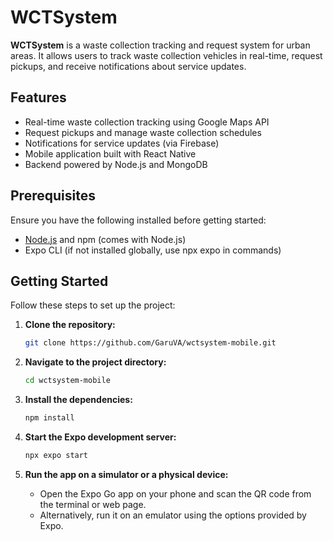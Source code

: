 # WCTSystem

**WCTSystem** is a waste collection tracking and request system for urban areas. It allows users to track waste collection vehicles in real-time, request pickups, and receive notifications about service updates.

## Features

- Real-time waste collection tracking using Google Maps API
- Request pickups and manage waste collection schedules
- Notifications for service updates (via Firebase)
- Mobile application built with React Native
- Backend powered by Node.js and MongoDB

## Prerequisites

Ensure you have the following installed before getting started:

- [Node.js](https://nodejs.org/) and npm (comes with Node.js)
- Expo CLI (if not installed globally, use npx expo in commands)

## Getting Started

Follow these steps to set up the project:

1. **Clone the repository:**

   ```bash
   git clone https://github.com/GaruVA/wctsystem-mobile.git
   ```

2. **Navigate to the project directory:**

   ```bash
   cd wctsystem-mobile
   ```

3. **Install the dependencies:**
   ```bash
   npm install
   ```
4. **Start the Expo development server:**

   ```bash
   npx expo start
   ```

5. **Run the app on a simulator or a physical device:**
   - Open the Expo Go app on your phone and scan the QR code from the terminal or web page.
   - Alternatively, run it on an emulator using the options provided by Expo.

